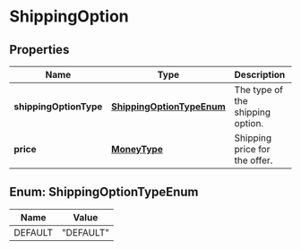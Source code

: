 
# ShippingOption

## Properties
Name | Type | Description | Notes
------------ | ------------- | ------------- | -------------
**shippingOptionType** | [**ShippingOptionTypeEnum**](#ShippingOptionTypeEnum) | The type of the shipping option. | 
**price** | [**MoneyType**](MoneyType.md) | Shipping price for the offer. | 


<a name="ShippingOptionTypeEnum"></a>
## Enum: ShippingOptionTypeEnum
Name | Value
---- | -----
DEFAULT | &quot;DEFAULT&quot;



